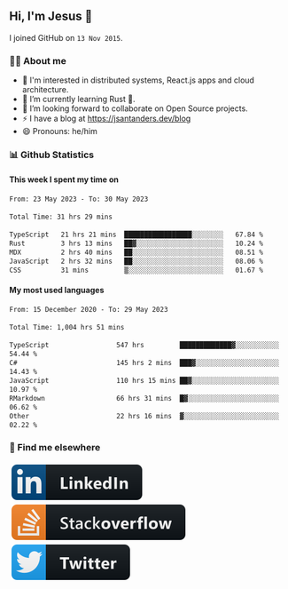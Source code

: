 ## Hi, I'm Jesus 👋

I joined GitHub on `13 Nov 2015`.

<!-- Talking about you -->

### 👨‍💻 About me

- 👦 I'm interested in distributed systems, React.js apps and cloud architecture.
- 🌱 I’m currently learning Rust 🦀.
- 👯 I’m looking forward to collaborate on Open Source projects.
- ⚡️ I have a blog at <https://jsantanders.dev/blog>
- 😄 Pronouns: he/him

### 📊 Github Statistics

#### This week I spent my time on

<!--START_SECTION:weekly-->

```text
From: 23 May 2023 - To: 30 May 2023

Total Time: 31 hrs 29 mins

TypeScript   21 hrs 21 mins  █████████████████░░░░░░░░   67.84 %
Rust         3 hrs 13 mins   ██▓░░░░░░░░░░░░░░░░░░░░░░   10.24 %
MDX          2 hrs 40 mins   ██░░░░░░░░░░░░░░░░░░░░░░░   08.51 %
JavaScript   2 hrs 32 mins   ██░░░░░░░░░░░░░░░░░░░░░░░   08.06 %
CSS          31 mins         ▒░░░░░░░░░░░░░░░░░░░░░░░░   01.67 %
```

<!--END_SECTION:weekly-->

#### My most used languages

<!--START_SECTION:alltime-->

```text
From: 15 December 2020 - To: 29 May 2023

Total Time: 1,004 hrs 51 mins

TypeScript                 547 hrs         █████████████▓░░░░░░░░░░░   54.44 %
C#                         145 hrs 2 mins  ███▓░░░░░░░░░░░░░░░░░░░░░   14.43 %
JavaScript                 110 hrs 15 mins ██▓░░░░░░░░░░░░░░░░░░░░░░   10.97 %
RMarkdown                  66 hrs 31 mins  █▓░░░░░░░░░░░░░░░░░░░░░░░   06.62 %
Other                      22 hrs 16 mins  ▓░░░░░░░░░░░░░░░░░░░░░░░░   02.22 %
```

<!--END_SECTION:alltime-->

### 📢 Find me elsewhere

<p>
  <a target="_blank" href="https://linkedin.com/in/jsantanders">
    <img src="https://github.com/jsantanders/jsantanders/blob/master/img/linkedin.svg" alt="LinkedIn" style="vertical-align:top; margin:4px">
  </a>
  
  <a target="_blank" href="https://stackoverflow.com/users/7318331/jesus-santander">
    <img src="https://github.com/jsantanders/jsantanders/blob/master/img/stackoverflow.svg" alt="StackOverflow" style="vertical-align:top; margin:4px">
  </a>
  
  <a target="_blank" href="http://twitter.com/jsantanders">
    <img src="https://github.com/jsantanders/jsantanders/blob/master/img/twitter.svg" alt="Twitter" style="vertical-align:top; margin:4px">
  </a>
</p>
